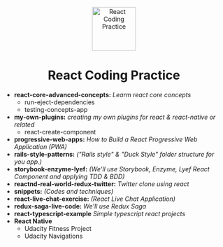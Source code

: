 <p align="center"><a target="\_blank" href="https://github.com/filipenatanael/react-coding-practice"><img width="100" src="https://cdn2.iconfinder.com/data/icons/designer-skills/128/react-512.png" alt="React Coding Practice"></a></p>

<h1 align="center">React Coding Practice</h1>

- **react-core-advanced-concepts:** *Learm react core concepts*
  - run-eject-dependencies
  - testing-concepts-app
- **my-own-plugins:** *creating my own plugins for react & react-native or related*
  - react-create-component
- **progressive-web-apps:** *How to Build a React Progressive Web Application (PWA)*
- **rails-style-patterns:** *("Rails style" & "Duck Style" folder structure  for you app.)*
- **storybook-enzyme-lyef:** *(We'll use Storybook, Enzyme, Lyef React Component and applying TDD & BDD)*
- **reactnd-real-world-redux-twitter:** *Twitter clone using react*
- **snippets:** *(Codes and techniques)*
- **react-live-chat-exercise:** *(React Live Chat Application)*
- **redux-saga-live-code:** *We'll use Redux Saga*
- **react-typescript-example** *Simple typescript react projects*
- **React Native**
  - Udacity Fitness Project
  - Udacity Navigations
